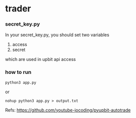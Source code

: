 # trader


### secret_key.py

In your secret_key.py, you should set two variables

1. access
2. secret

which are used in upbit api access

### how to run

```
python3 app.py
```

or 

```
nohup python3 app.py > output.txt
```

Refs:
https://github.com/youtube-jocoding/pyupbit-autotrade

